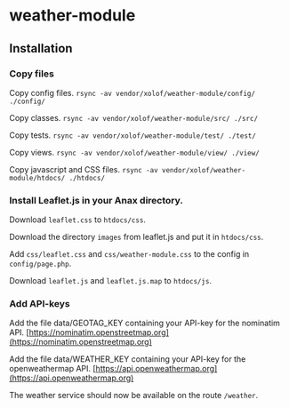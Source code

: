 # weather-module

## Installation

### Copy files

Copy config files.
`rsync -av vendor/xolof/weather-module/config/ ./config/`

Copy classes.
`rsync -av vendor/xolof/weather-module/src/ ./src/`

Copy tests.
`rsync -av vendor/xolof/weather-module/test/ ./test/`

Copy views.
`rsync -av vendor/xolof/weather-module/view/ ./view/`

Copy javascript and CSS files.
`rsync -av vendor/xolof/weather-module/htdocs/ ./htdocs/`


### Install Leaflet.js in your Anax directory.

Download `leaflet.css` to `htdocs/css`.

Download the directory `images` from leaflet.js and put it in `htdocs/css`.

Add `css/leaflet.css` and `css/weather-module.css` to the config in `config/page.php`.

Download `leaflet.js` and `leaflet.js.map` to `htdocs/js`.


### Add API-keys

Add the file data/GEOTAG_KEY containing your API-key for the nominatim API. [https://nominatim.openstreetmap.org](https://nominatim.openstreetmap.org)

Add the file data/WEATHER_KEY containing your API-key for the openweathermap API. [https://api.openweathermap.org](https://api.openweathermap.org)

The weather service should now be available on the route `/weather`.
